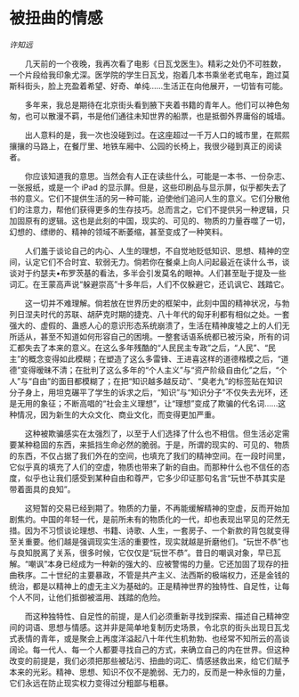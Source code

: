 # 被扭曲的情感

*许知远*

　　几天前的一个夜晚，我再次看了电影《日瓦戈医生》。精彩之处仍不可胜数，一个片段给我印象尤深。医学院的学生日瓦戈，抱着几本书乘坐老式电车，跑过莫斯科街头，脸上充盈着希望、好奇、单纯……生活正在向他展开，一切皆有可能。

　　多年来，我总是期待在北京街头看到腋下夹着书籍的青年人。他们可以神色匆匆，也可以散漫不羁，书是他们通往未知世界的船票，也是抵御外界庸俗的城墙。

　　出人意料的是，我一次也没碰到过。在这座超过一千万人口的城市里，在熙熙攘攘的马路上，在餐厅里、地铁车厢中、公园的长椅上，我很少碰到真正的阅读者。

　　你应该知道我的意思。当然会有人正在读些什么，可能是一本书、一份杂志、一张报纸，或是一个 iPad 的显示屏。但是，这些印刷品与显示屏，似乎都失去了书的意义。它们不提供生活的另一种可能，迫使他们追问人生的意义。它们分散他们的注意力，帮他们获得更多的生存技巧。总而言之，它们不提供另一种逻辑，只加固原有的逻辑。这也是此刻的中国，现实的、可见的、物质的力量吞噬了一切，幻想的、缥缈的、精神的领域不断萎缩，甚至变成了一种笑料。

　　人们羞于谈论自己的内心、人生的理想，不自觉地贬低知识、思想、精神的空间，认定它们不合时宜、软弱无力。倘若你在餐桌上向人问起最近在读什么书，谈谈对于约瑟夫•布罗茨基的看法，多半会引发莫名的眼神。人们甚至耻于提及一些词汇。在王蒙高声说“躲避崇高”十多年后，人们不仅躲避它，还讥讽它、践踏它。

　　这一切并不难理解。倘若放在世界历史的框架中，此刻中国的精神状况，与勃列日涅夫时代的苏联、胡萨克时期的捷克、八十年代的匈牙利都有相似之处。一套强大的、虚假的、蛊惑人心的意识形态系统崩溃了，生活在精神废墟之上的人们无所适从，甚至不知道如何形容自己的困境。一整套话语系统都已被污染，所有的词汇都失去了本来的意义。在这么多年残酷的“人民民主专政”之后，“人民”、“民主”的概念变得如此模糊；在塑造了这么多雷锋、王进喜这样的道德楷模之后，“道德”变得暧昧不清；在批判了这么多年的“个人主义”与“资产阶级自由化”之后，“个人”与“自由”的面目都模糊了；在把“知识越多越反动”、“臭老九”的标签贴在知识分子身上，用坦克碾平了学生的诉求之后，“知识”与“知识分子”不仅失去光环，还是无用的象征；不断高唱的“社会主义理想”，让“理想”变成了欺骗的代名词……这种情况，因为新生的大众文化、商业文化，而变得更加严重。

　　这种被欺骗感实在太强烈了，以至于人们选择了什么也不相信。但生活必定需要某种稳固的东西，来抵挡生命必然的脆弱。于是，所谓的现实的、可见的、物质的东西，不仅占据了我们外在的空间，也填充了我们的精神空间。在一段时间里，它似乎真的填充了人们的空虚，物质也带来了新的自由。而那种什么也不信任的态度，似乎也让我们感受到某种自由和尊严，它多少印证那句名言“玩世不恭其实是带着面具的良知”。

　　这短暂的交易已经到期了。物质的力量，不再能缓解精神的空虚，反而开始加剧焦灼。中国的年轻一代，是前所未有的物质化的一代，却也表现出罕见的茫然无措。因为不习惯谈论理想、书籍、诗歌、人生，一套房子、一个新款的背包就变得至关重要。他们越是强调现实生活的重要性，现实就越是折磨他们。“玩世不恭”也与良知脱离了关系，很多时候，它仅仅是“玩世不恭”。昔日的嘲讽对象，早已瓦解。“嘲讽”本身已经成为一种新的强大的、应被警惕的力量。它还加固了现存的扭曲秩序。二十世纪的主要暴政，不管是共产主义、法西斯的极端权力，还是金钱的统治，都是以精神上的虚无主义为基础的。正是精神世界的独特性、自足性，让每个人不同，让他们抵御被滥用、践踏的危险。

　　而这种独特性、自足性的前提，是人们必须重新寻找到探索、描述自己精神空间的词语、思想与情感。这并非是简单地复制历史场景，令北京的街头出现日瓦戈式表情的青年，或是聚会上再度洋溢起八十年代生机勃勃、也经常不知所云的高谈阔论。每一代人、每一个人都要寻找自己的方式，来确立自己的内在世界。但这种改变的前提是，我们必须把那些被玷污、扭曲的词汇、情感拯救出来，给它们赋予本来的光彩。精神、思想、知识不仅不是脆弱、无力的，反而是一种永恒的力量，它们永远在防止现实权力变得过分粗鄙与粗暴。